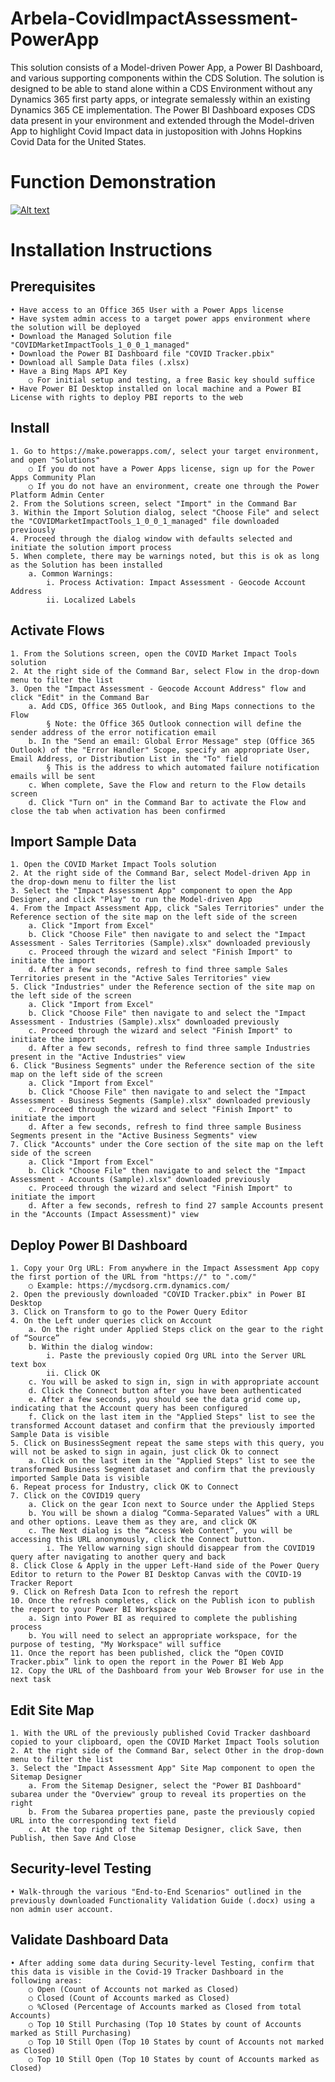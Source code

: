 # Arbela-CovidImpactAssessment-PowerApp
This solution consists of a Model-driven Power App, a Power BI Dashboard, and various supporting components within the CDS Solution. The solution is designed to be able to stand alone within a CDS Environment without any Dynamics 365 first party apps, or integrate semalessly within an existing Dynamics 365 CE implementation. The Power BI Dashboard exposes CDS data present in your environment and extended through the Model-driven App to highlight Covid Impact data in justoposition with Johns Hopkins Covid Data for the United States.

# Function Demonstration
[![Alt text](https://img.youtube.com/vi/VID/0.jpg)](https://www.youtube.com/watch?v=VID)

# Installation Instructions

## Prerequisites
	• Have access to an Office 365 User with a Power Apps license
	• Have system admin access to a target power apps environment where the solution will be deployed
	• Download the Managed Solution file "COVIDMarketImpactTools_1_0_0_1_managed"
	• Download the Power BI Dashboard file "COVID Tracker.pbix"
	• Download all Sample Data files (.xlsx)
	• Have a Bing Maps API Key
		○ For initial setup and testing, a free Basic key should suffice
	• Have Power BI Desktop installed on local machine and a Power BI License with rights to deploy PBI reports to the web

## Install
	1. Go to https://make.powerapps.com/, select your target environment, and open "Solutions"
		○ If you do not have a Power Apps license, sign up for the Power Apps Community Plan
		○ If you do not have an environment, create one through the Power Platform Admin Center
	2. From the Solutions screen, select "Import" in the Command Bar
	3. Within the Import Solution dialog, select "Choose File" and select the "COVIDMarketImpactTools_1_0_0_1_managed" file downloaded previously
	4. Proceed through the dialog window with defaults selected and initiate the solution import process
	5. When complete, there may be warnings noted, but this is ok as long as the Solution has been installed
		a. Common Warnings:
			i. Process Activation: Impact Assessment - Geocode Account Address
			ii. Localized Labels

## Activate Flows
	1. From the Solutions screen, open the COVID Market Impact Tools solution
	2. At the right side of the Command Bar, select Flow in the drop-down menu to filter the list
	3. Open the "Impact Assessment - Geocode Account Address" flow and click "Edit" in the Command Bar
		a. Add CDS, Office 365 Outlook, and Bing Maps connections to the Flow
			§ Note: the Office 365 Outlook connection will define the sender address of the error notification email
		b. In the "Send an email: Global Error Message" step (Office 365 Outlook) of the "Error Handler" Scope, specify an appropriate User, Email Address, or Distribution List in the "To" field
			§ This is the address to which automated failure notification emails will be sent
		c. When complete, Save the Flow and return to the Flow details screen
		d. Click "Turn on" in the Command Bar to activate the Flow and close the tab when activation has been confirmed

## Import Sample Data
	1. Open the COVID Market Impact Tools solution
	2. At the right side of the Command Bar, select Model-driven App in the drop-down menu to filter the list
	3. Select the "Impact Assessment App" component to open the App Designer, and click "Play" to run the Model-driven App
	4. From the Impact Assessment App, click "Sales Territories" under the Reference section of the site map on the left side of the screen
		a. Click "Import from Excel"
		b. Click "Choose File" then navigate to and select the "Impact Assessment - Sales Territories (Sample).xlsx" downloaded previously
		c. Proceed through the wizard and select "Finish Import" to initiate the import
		d. After a few seconds, refresh to find three sample Sales Territories present in the "Active Sales Territories" view
	5. Click "Industries" under the Reference section of the site map on the left side of the screen
		a. Click "Import from Excel"
		b. Click "Choose File" then navigate to and select the "Impact Assessment - Industries (Sample).xlsx" downloaded previously
		c. Proceed through the wizard and select "Finish Import" to initiate the import
		d. After a few seconds, refresh to find three sample Industries present in the "Active Industries" view
	6. Click "Business Segments" under the Reference section of the site map on the left side of the screen
		a. Click "Import from Excel"
		b. Click "Choose File" then navigate to and select the "Impact Assessment - Business Segments (Sample).xlsx" downloaded previously
		c. Proceed through the wizard and select "Finish Import" to initiate the import
		d. After a few seconds, refresh to find three sample Business Segments present in the "Active Business Segments" view
	7. Click "Accounts" under the Core section of the site map on the left side of the screen
		a. Click "Import from Excel"
		b. Click "Choose File" then navigate to and select the "Impact Assessment - Accounts (Sample).xlsx" downloaded previously
		c. Proceed through the wizard and select "Finish Import" to initiate the import
		d. After a few seconds, refresh to find 27 sample Accounts present in the "Accounts (Impact Assessment)" view

## Deploy Power BI Dashboard
	1. Copy your Org URL: From anywhere in the Impact Assessment App copy the first portion of the URL from "https://" to ".com/"
		○ Example: https://mycdsorg.crm.dynamics.com/
	2. Open the previously downloaded "COVID Tracker.pbix" in Power BI Desktop
	3. Click on Transform to go to the Power Query Editor
	4. On the Left under queries click on Account
		a. On the right under Applied Steps click on the gear to the right of “Source”
		b. Within the dialog window:
			i. Paste the previously copied Org URL into the Server URL text box
			ii. Click OK
		c. You will be asked to sign in, sign in with appropriate account
		d. Click the Connect button after you have been authenticated
		e. After a few seconds, you should see the data grid come up, indicating that the Account query has been configured
		f. Click on the last item in the "Applied Steps" list to see the transformed Account dataset and confirm that the previously imported Sample Data is visible
	5. Click on BusinessSegment repeat the same steps with this query, you will not be asked to sign in again, just click Ok to connect
		a. Click on the last item in the "Applied Steps" list to see the transformed Business Segment dataset and confirm that the previously imported Sample Data is visible
	6. Repeat process for Industry, click OK to Connect
	7. Click on the COVID19 query
		a. Click on the gear Icon next to Source under the Applied Steps
		b. You will be shown a dialog “Comma-Separated Values” with a URL and other options. Leave them as they are, and click OK
		c. The Next dialog is the “Access Web Content”, you will be accessing this URL anonymously, click the Connect button. 
			i. The Yellow warning sign should disappear from the COVID19 query after navigating to another query and back
	8. Click Close & Apply in the upper Left-Hand side of the Power Query Editor to return to the Power BI Desktop Canvas with the COVID-19 Tracker Report
	9. Click on Refresh Data Icon to refresh the report
	10. Once the refresh completes, click on the Publish icon to publish the report to your Power BI Workspace
		a. Sign into Power BI as required to complete the publishing process
		b. You will need to select an appropriate workspace, for the purpose of testing, "My Workspace" will suffice
	11. Once the report has been published, click the “Open COVID Tracker.pbix” link to open the report in the Power BI Web App
	12. Copy the URL of the Dashboard from your Web Browser for use in the next task

## Edit Site Map
	1. With the URL of the previously published Covid Tracker dashboard copied to your clipboard, open the COVID Market Impact Tools solution
	2. At the right side of the Command Bar, select Other in the drop-down menu to filter the list
	3. Select the "Impact Assessment App" Site Map component to open the Sitemap Designer
		a. From the Sitemap Designer, select the "Power BI Dashboard" subarea under the "Overview" group to reveal its properties on the right
		b. From the Subarea properties pane, paste the previously copied URL into the corresponding text field
		c. At the top right of the Sitemap Designer, click Save, then Publish, then Save And Close

## Security-level Testing
	• Walk-through the various "End-to-End Scenarios" outlined in the previously downloaded Functionality Validation Guide (.docx) using a non admin user account.

## Validate Dashboard Data
	• After adding some data during Security-level Testing, confirm that this data is visible in the Covid-19 Tracker Dashboard in the following areas:
		○ Open (Count of Accounts not marked as Closed)
		○ Closed (Count of Accounts marked as Closed)
		○ %Closed (Percentage of Accounts marked as Closed from total Accounts)
		○ Top 10 Still Purchasing (Top 10 States by count of Accounts marked as Still Purchasing)
		○ Top 10 Still Open (Top 10 States by count of Accounts not marked as Closed)
		○ Top 10 Still Open (Top 10 States by count of Accounts marked as Closed)
